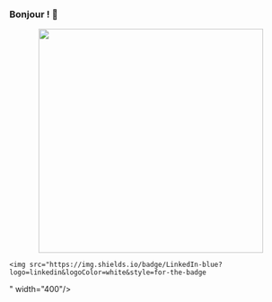 ### Bonjour ! 👋

<div id="header" align="center">
  <img src="https://media.giphy.com/media/jdPMeyv9rn0hZHh8n9/giphy.gif" width="400"/>
</div>
<div id='badge'>
  
    <img src="https://img.shields.io/badge/LinkedIn-blue?logo=linkedin&logoColor=white&style=for-the-badge
" width="400"/>


</div>

